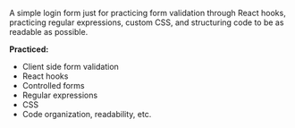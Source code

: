 A simple login form just for practicing form validation through React hooks, practicing regular expressions, custom CSS, and structuring code to be as readable as possible.

**Practiced:**
- Client side form validation
- React hooks
- Controlled forms
- Regular expressions
- CSS
- Code organization, readability, etc.
